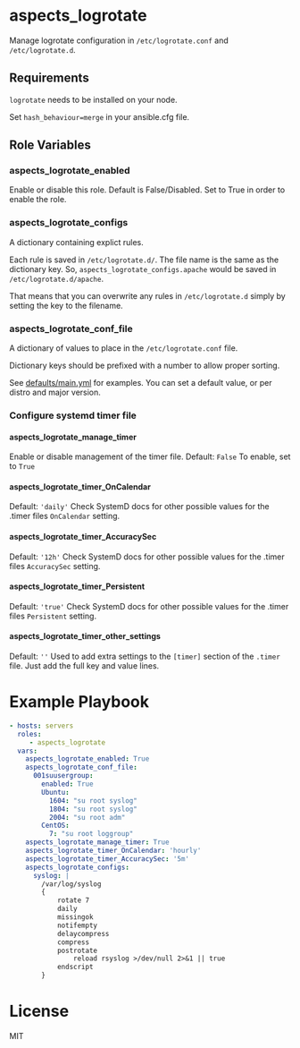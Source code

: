 # aspects_logrotate
Manage logrotate configuration in `/etc/logrotate.conf` and `/etc/logrotate.d`.

## Requirements
`logrotate` needs to be installed on your node.

Set ```hash_behaviour=merge``` in your ansible.cfg file.

## Role Variables
### aspects_logrotate_enabled
Enable or disable this role. Default is False/Disabled. Set to True in order to enable the role.

### aspects_logrotate_configs
A dictionary containing explict rules.

Each rule is saved in ```/etc/logrotate.d/```. The file name is the same as the dictionary key. So, ```aspects_logrotate_configs.apache``` would be saved in ```/etc/logrotate.d/apache```.

That means that you can overwrite any rules in ```/etc/logrotate.d``` simply by setting the key to the filename.

### aspects_logrotate_conf_file
A dictionary of values to place in the ```/etc/logrotate.conf``` file.

Dictionary keys should be prefixed with a number to allow proper sorting.

See [defaults/main.yml](defaults/main.yml) for examples. You can set a default value, or per
distro and major version.

### Configure systemd timer file
#### aspects_logrotate_manage_timer
Enable or disable management of the timer file. 
Default: `False`
To enable, set to `True`
#### aspects_logrotate_timer_OnCalendar
Default: `'daily'`
Check SystemD docs for other possible values for the .timer files `OnCalendar` setting. 
#### aspects_logrotate_timer_AccuracySec
Default: `'12h'`
Check SystemD docs for other possible values for the .timer  files `AccuracySec` setting.
#### aspects_logrotate_timer_Persistent
Default: `'true'`
Check SystemD docs for other possible values for the .timer files `Persistent` setting. 

#### aspects_logrotate_timer_other_settings
Default: `''`
Used to add extra settings to the `[timer]` section of the `.timer` file. Just add the full key and value lines.

# Example Playbook
```yaml
- hosts: servers
  roles:
     - aspects_logrotate
  vars:
    aspects_logrotate_enabled: True
    aspects_logrotate_conf_file:  
      001suusergroup:
        enabled: True
        Ubuntu:
          1604: "su root syslog"
          1804: "su root syslog"
          2004: "su root adm"
        CentOS:
          7: "su root loggroup"
    aspects_logrotate_manage_timer: True
    aspects_logrotate_timer_OnCalendar: 'hourly'
    aspects_logrotate_timer_AccuracySec: '5m'
    aspects_logrotate_configs:
      syslog: |
        /var/log/syslog
        {
            rotate 7
            daily
            missingok
            notifempty
            delaycompress
            compress
            postrotate
                reload rsyslog >/dev/null 2>&1 || true
            endscript
        }
```

# License

MIT
